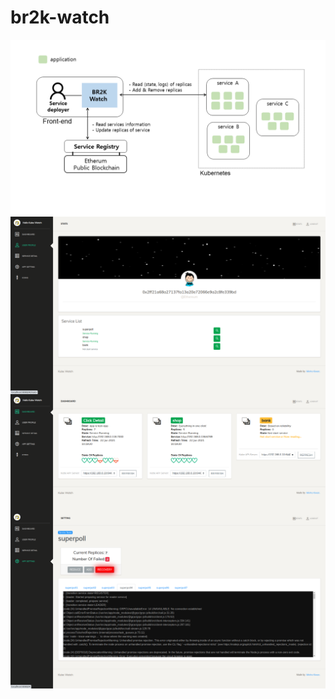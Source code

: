 # br2k-watch

<img alt="br2k-main-process" src="./assets/main-process.png" align="center"/>
<img alt="main-ui" src="./assets/UI-0.png" align="center"/>
<img alt="main-ui" src="./assets/UI-1.png" align="center"/>
<img alt="main-ui" src="./assets/UI-2.png" align="center"/>
